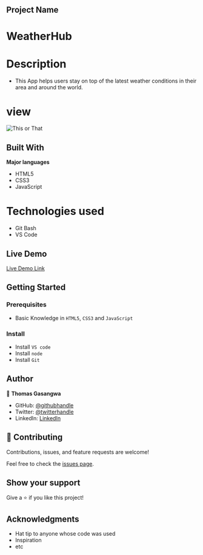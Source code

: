 ## Project Name

# **WeatherHub**

# Description

- This App helps users stay on top of the latest weather conditions in their area and around the world.

# view 
![This or That](https://user-images.githubusercontent.com/99269832/221362792-edea7061-e0cc-416a-bb72-5cbabcb2c747.png)

## Built With
**Major languages**
-  HTML5
- CSS3
- JavaScript

# Technologies used
- Git Bash
- VS Code

## Live Demo

[Live Demo Link](https://livedemo.com)


## Getting Started


### Prerequisites
- Basic Knowledge in `HTML5`, `CSS3` and `JavaScript`

### Install
- Install `VS code`
- Install `node`
- Install `Git`

## Author

👤 **Thomas Gasangwa**

- GitHub: [@githubhandle](https://github.com/gasangw)
- Twitter: [@twitterhandle](https://twitter.com/ThomasGasangwa)
- LinkedIn: [LinkedIn](https://www.linkedin.com/in/gasangwa-thomas-84197222a/)

## 🤝 Contributing

Contributions, issues, and feature requests are welcome!

Feel free to check the [issues page](https://github.com/gasangw/Weather-App/issues).

## Show your support

Give a ⭐️ if you like this project!

## Acknowledgments

- Hat tip to anyone whose code was used
- Inspiration
- etc
